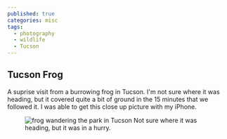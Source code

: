 ```yaml
---
published: true
categories: misc
tags:
  - photography
  - wildlife
  - Tucson 
---
```

## Tucson Frog 

A suprise visit from a burrowing frog in Tucson.  I'm not sure where it was heading, but it covered quite a bit of ground in the 15 minutes that we followed it.  I was able to get this close up picture with my iPhone. 

<figure>
<img src="/assets/images/TucsonFrog.JGP" alt="frog wandering the park in Tucson">
<figurecaption>Not sure where it was heading, but it was in a hurry.</figurecaption>
</figure>